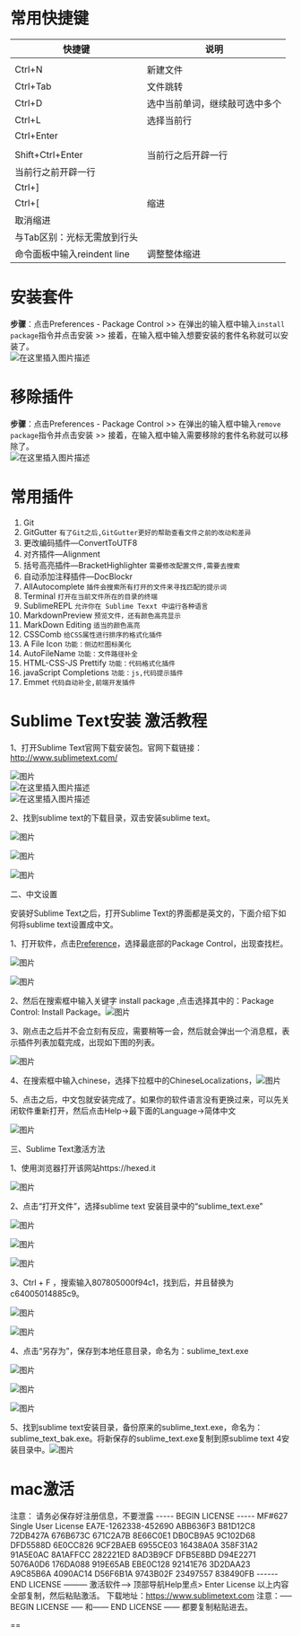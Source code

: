 

# 常用快捷键

| 快捷键                  | 说明              |
| -------------------- | --------------- |
|                      |                 |
| Ctrl+N               | 新建文件            |
| Ctrl+Tab             | 文件跳转            |
| Ctrl+D               | 选中当前单词，继续敲可选中多个 |
| Ctrl+L               | 选择当前行           |
| Ctrl+Enter           |                 |
|                      |                 |
| Shift+Ctrl+Enter     | 当前行之后开辟一行       |
| 当前行之前开辟一行            |                 |
| Ctrl+]               |                 |
| Ctrl+[               | 缩进              |
| 取消缩进                 |                 |
| 与Tab区别：光标无需放到行头      |                 |
| 命令面板中输入reindent line | 调整整体缩进          |

# 安装套件

**步骤**：点击Preferences - Package Control >> 在弹出的输入框中输入`install package`指令并点击安装 >> 接着，在输入框中输入想要安装的套件名称就可以安装了。  
![在这里插入图片描述](https://img-blog.csdnimg.cn/0d954a629ed14dcaa431784b6e1a2b42.png)

# 移除插件

**步骤**：点击Preferences - Package Control >> 在弹出的输入框中输入`remove package`指令并点击安装 >> 接着，在输入框中输入需要移除的套件名称就可以移除了。  
![在这里插入图片描述](https://img-blog.csdnimg.cn/0cc111b4a96747299f6f49dd1e515203.png)

# 常用插件

1. Git
2. GitGutter   `有了Git之后,GitGutter更好的帮助查看文件之前的改动和差异`
3. 更改编码插件—ConvertToUTF8
4. 对齐插件—Alignment
5. 括号高亮插件—BracketHighlighter  `需要修改配置文件,需要去搜索`
6. 自动添加注释插件—DocBlockr
7. AllAutocomplete  `插件会搜索所有打开的文件来寻找匹配的提示词`
8. Terminal  `打开在当前文件所在的目录的终端`
9. SublimeREPL  `允许你在 Sublime Texxt 中运行各种语言`
10. MarkdownPreview  `预览文件，还有颜色高亮显示`
11. MarkDown Editing  `适当的颜色高亮`
12. CSSComb  `给CSS属性进行排序的格式化插件`
13. A File Icon  `功能：侧边栏图标美化`
14. AutoFileName  `功能：文件路径补全`
15. HTML-CSS-JS Prettify   `功能：代码格式化插件`
16. javaScript Completions   `功能：js,代码提示插件`
17. Emmet   `代码自动补全,前端开发插件`


# Sublime Text安装 激活教程

1、打开Sublime Text官网下载安装包。官网下载链接：http://www.sublimetext.com/

![图片](https://img-blog.csdnimg.cn/img_convert/af593078ad21e12646bdfb9504ad5ff2.png)  
![在这里插入图片描述](https://img-blog.csdnimg.cn/523495dc91f44861ad4f4d0998777ff6.png)  
![在这里插入图片描述](https://img-blog.csdnimg.cn/e484586c1c6345c8819e7fe201f62ae8.png)

2、找到sublime text的下载目录，双击安装sublime text。

![图片](https://img-blog.csdnimg.cn/img_convert/daa38f5aefbf9dc3989235780b5c63c3.png)

![图片](https://img-blog.csdnimg.cn/img_convert/dd8ec583028d1f91d324670446f1d0a8.png)

![图片](https://img-blog.csdnimg.cn/img_convert/c767dd5e2f893f866999dc6cfe9734ea.png)


二、中文设置

安装好Sublime Text之后，打开Sublime Text的界面都是英文的，下面介绍下如何将sublime text设置成中文。

1、打开软件，点击[Preference](https://so.csdn.net/so/search?q=Preference&spm=1001.2101.3001.7020)，选择最底部的Package Control，出现查找栏。

![图片](https://img-blog.csdnimg.cn/img_convert/81670c8dacd2bc29586edcb1e89f2221.png)

![图片](https://img-blog.csdnimg.cn/img_convert/98431ea0dbfd53d04c26ed7a341fbc97.png)


2、然后在搜索框中输入关键字 install package ,点击选择其中的：Package Control: Install Package。![图片](https://img-blog.csdnimg.cn/img_convert/c85f9a09c9bbbd70ce12a33912c8f303.png)

3、刚点击之后并不会立刻有反应，需要稍等一会，然后就会弹出一个消息框，表示插件列表加载完成，出现如下图的列表。

![图片](https://img-blog.csdnimg.cn/img_convert/0e400d2070c0d29403f70649b396ae8c.png)

4、在搜索框中输入chinese，选择下拉框中的ChineseLocalizations，![图片](https://img-blog.csdnimg.cn/img_convert/4f85fc3c2ed2571e3332130444ceae4f.png)

5、点击之后，中文包就安装完成了。如果你的软件语言没有更换过来，可以先关闭软件重新打开，然后点击Help->最下面的Language->简体中文

![图片](https://img-blog.csdnimg.cn/img_convert/63d57cbb89e2cc97a91e6da504aaffe8.png)

三、Sublime Text激活方法

1、使用浏览器打开该网站https://hexed.it

![图片](https://img-blog.csdnimg.cn/img_convert/d46dde3435955be2ca39a543b7fd6456.png)

2、点击“打开文件”，选择sublime text 安装目录中的“sublime_text.exe”

![图片](https://img-blog.csdnimg.cn/img_convert/c241b6176ad2c6893e920d461b95fc6e.png)

![图片](https://img-blog.csdnimg.cn/img_convert/62295431bc29933ff43cad118d65ee33.png)

![图片](https://img-blog.csdnimg.cn/img_convert/9e1cb41e527a7e4364c48611cf536287.png)

3、Ctrl + F ，搜索输入807805000f94c1，找到后，并且替换为c64005014885c9。

![图片](https://img-blog.csdnimg.cn/img_convert/45e415cfac98fa2ec038a254e8ed4a5d.png)

![图片](https://img-blog.csdnimg.cn/img_convert/5dc62120600e3bd3dce4d9fe47e0d35b.png)

4、点击“另存为”，保存到本地任意目录，命名为：sublime_text.exe

![图片](https://img-blog.csdnimg.cn/img_convert/202e2bf4ba30009a011359ae0b4a4600.png)

![图片](https://img-blog.csdnimg.cn/img_convert/acd73d54735fad46bd9c50340b862520.png)

![图片](https://img-blog.csdnimg.cn/img_convert/23e3e4979c4039dbb6cfb1a0f9f568fd.png)

5、找到sublime text安装目录，备份原来的sublime_text.exe，命名为：sublime_text_bak.exe。将新保存的sublime_text.exe复制到原sublime text 4安装目录中。![图片](https://img-blog.csdnimg.cn/img_convert/149be2043b147c5d83ff5055c7d604c1.png)


# mac激活

注意：
请务必保存好注册信息，不要泄露
----- BEGIN LICENSE -----
MF#627
Single User License
EA7E-1262338-452690
ABB636F3 B81D12C8 72DB427A 676B673C
671C2A7B 8E66C0E1 DB0CB9A5 9C102D68
DFD5588D 6E0CC826 9CF2BAEB 6955CE03
16438A0A 358F31A2 91A5E0AC 8A1AFFCC
282221ED 8AD3B9CF DFB5E8BD D94E2271
5076A0D6 176DA088 919E65AB EBE0C128
92141E76 3D2DAA23 A9C85B6A 4090AC14
D56F6B1A 9743B02F 23497557 838490FB
------ END LICENSE ———
激活软件--> 顶部导航Help里点> Enter License
以上内容全部复制，然后粘贴激活。
下载地址：https://www.sublimetext.com
注意：—– BEGIN LICENSE —– 和—— END LICENSE —— 都要复制粘贴进去。

==

